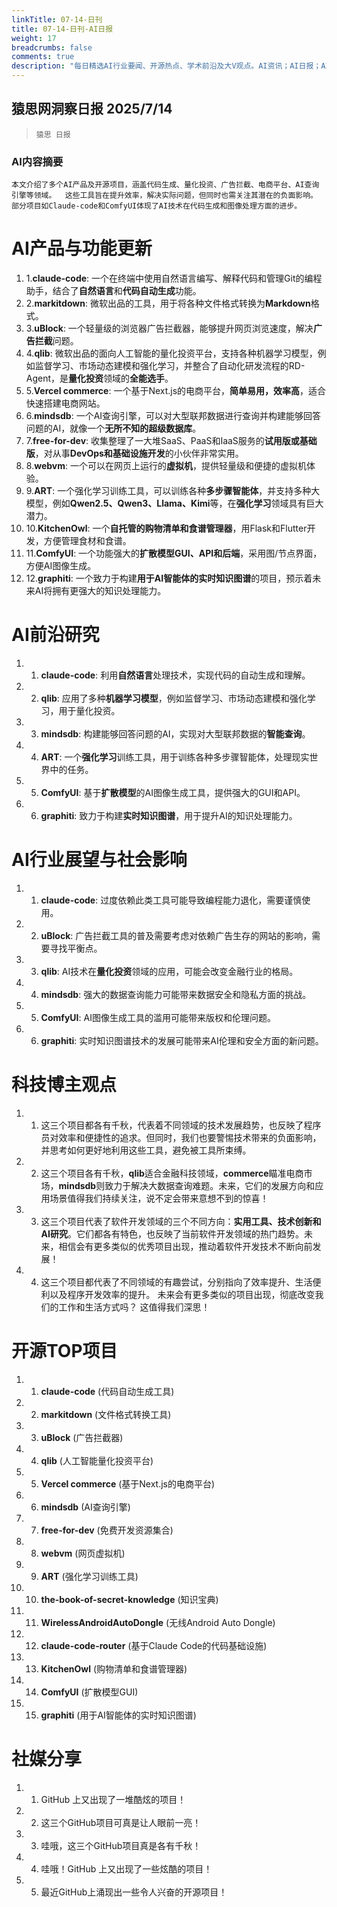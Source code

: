 ```yaml
---
linkTitle: 07-14-日刊
title: 07-14-日刊-AI日报
weight: 17
breadcrumbs: false
comments: true
description: "每日精选AI行业要闻、开源热点、学术前沿及大V观点。AI资讯；AI日报；AI知识库；AI教程；AI资讯日报；AI工具；AI Daily News 。本文介绍了多个AI产品及开源项目，涵盖代码生成、量化投资、广告拦截、电商平台、AI查询引擎等领域。  这些工具旨在提升效率，解决实际问题，但同时也需关注其潜在的"
---
```


## 猿思网洞察日报 2025/7/14

>  `猿思 日报` 



### **AI内容摘要**

```
本文介绍了多个AI产品及开源项目，涵盖代码生成、量化投资、广告拦截、电商平台、AI查询引擎等领域。  这些工具旨在提升效率，解决实际问题，但同时也需关注其潜在的负面影响。  部分项目如Claude-code和ComfyUI体现了AI技术在代码生成和图像处理方面的进步。
```



# **AI产品与功能更新**

1. 1.**claude-code**: 一个在终端中使用自然语言编写、解释代码和管理Git的编程助手，结合了**自然语言**和**代码自动生成**功能。
2. 2.**markitdown**: 微软出品的工具，用于将各种文件格式转换为**Markdown**格式。
3. 3.**uBlock**: 一个轻量级的浏览器广告拦截器，能够提升网页浏览速度，解决**广告拦截**问题。
4. 4.**qlib**: 微软出品的面向人工智能的量化投资平台，支持各种机器学习模型，例如监督学习、市场动态建模和强化学习，并整合了自动化研发流程的RD-Agent，是**量化投资**领域的**全能选手**。
5. 5.**Vercel commerce**: 一个基于Next.js的电商平台，**简单易用，效率高**，适合快速搭建电商网站。
6. 6.**mindsdb**: 一个AI查询引擎，可以对大型联邦数据进行查询并构建能够回答问题的AI，就像一个**无所不知的超级数据库**。
7. 7.**free-for-dev**: 收集整理了一大堆SaaS、PaaS和IaaS服务的**试用版或基础版**，对从事**DevOps和基础设施开发**的小伙伴非常实用。
8. 8.**webvm**: 一个可以在网页上运行的**虚拟机**，提供轻量级和便捷的虚拟机体验。
9. 9.**ART**: 一个强化学习训练工具，可以训练各种**多步骤智能体**，并支持多种大模型，例如**Qwen2.5、Qwen3、Llama、Kimi**等，在**强化学习**领域具有巨大潜力。
10. 10.**KitchenOwl**: 一个**自托管的购物清单和食谱管理器**，用Flask和Flutter开发，方便管理食材和食谱。
11. 11.**ComfyUI**: 一个功能强大的**扩散模型GUI、API和后端**，采用图/节点界面，方便AI图像生成。
12. 12.**graphiti**: 一个致力于构建**用于AI智能体的实时知识图谱**的项目，预示着未来AI将拥有更强大的知识处理能力。


# **AI前沿研究**

1. 1. **claude-code**: 利用**自然语言**处理技术，实现代码的自动生成和理解。
2. 2. **qlib**: 应用了多种**机器学习模型**，例如监督学习、市场动态建模和强化学习，用于量化投资。
3. 3. **mindsdb**:  构建能够回答问题的AI，实现对大型联邦数据的**智能查询**。
4. 4. **ART**:  一个**强化学习**训练工具，用于训练各种多步骤智能体，处理现实世界中的任务。
5. 5. **ComfyUI**:  基于**扩散模型**的AI图像生成工具，提供强大的GUI和API。
6. 6. **graphiti**:  致力于构建**实时知识图谱**，用于提升AI的知识处理能力。


# **AI行业展望与社会影响**

1. 1. **claude-code**:  过度依赖此类工具可能导致编程能力退化，需要谨慎使用。
2. 2. **uBlock**:  广告拦截工具的普及需要考虑对依赖广告生存的网站的影响，需要寻找平衡点。
3. 3. **qlib**:  AI技术在**量化投资**领域的应用，可能会改变金融行业的格局。
4. 4. **mindsdb**:  强大的数据查询能力可能带来数据安全和隐私方面的挑战。
5. 5. **ComfyUI**:  AI图像生成工具的滥用可能带来版权和伦理问题。
6. 6. **graphiti**:  实时知识图谱技术的发展可能带来AI伦理和安全方面的新问题。


# **科技博主观点**

1. 1. 这三个项目都各有千秋，代表着不同领域的技术发展趋势，也反映了程序员对效率和便捷性的追求。但同时，我们也要警惕技术带来的负面影响，并思考如何更好地利用这些工具，避免被工具所束缚。
2. 2. 这三个项目各有千秋，**qlib**适合金融科技领域，**commerce**瞄准电商市场，**mindsdb**则致力于解决大数据查询难题。未来，它们的发展方向和应用场景值得我们持续关注，说不定会带来意想不到的惊喜！
3. 3. 这三个项目代表了软件开发领域的三个不同方向：**实用工具、技术创新和AI研究**。它们都各有特色，也反映了当前软件开发领域的热门趋势。未来，相信会有更多类似的优秀项目出现，推动着软件开发技术不断向前发展！
4. 4. 这三个项目都代表了不同领域的有趣尝试，分别指向了效率提升、生活便利以及程序开发效率的提升。 未来会有更多类似的项目出现，彻底改变我们的工作和生活方式吗？ 这值得我们深思！


# **开源TOP项目**

1. 1. **claude-code** (代码自动生成工具)
2. 2. **markitdown** (文件格式转换工具)
3. 3. **uBlock** (广告拦截器)
4. 4. **qlib** (人工智能量化投资平台)
5. 5. **Vercel commerce** (基于Next.js的电商平台)
6. 6. **mindsdb** (AI查询引擎)
7. 7. **free-for-dev** (免费开发资源集合)
8. 8. **webvm** (网页虚拟机)
9. 9. **ART** (强化学习训练工具)
10. 10. **the-book-of-secret-knowledge** (知识宝典)
11. 11. **WirelessAndroidAutoDongle** (无线Android Auto Dongle)
12. 12. **claude-code-router** (基于Claude Code的代码基础设施)
13. 13. **KitchenOwl** (购物清单和食谱管理器)
14. 14. **ComfyUI** (扩散模型GUI)
15. 15. **graphiti** (用于AI智能体的实时知识图谱)


# **社媒分享**

1. 1. GitHub 上又出现了一堆酷炫的项目！
2. 2. 这三个GitHub项目可真是让人眼前一亮！
3. 3. 哇哦，这三个GitHub项目真是各有千秋！
4. 4. 哇哦！GitHub 上又出现了一些炫酷的项目！
5. 5. 最近GitHub上涌现出一些令人兴奋的开源项目！